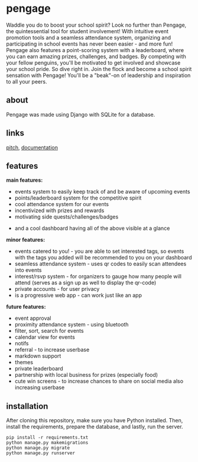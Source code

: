 # pengage
Waddle you do to boost your school spirit?  Look no further than Pengage, the quintessential tool for student involvement! With intuitive event promotion tools and a seamless attendance system, organizing and participating in school events has never been easier - and more fun!
Pengage also features a point-scoring system with a leaderboard, where you can earn amazing prizes, challenges, and badges. By competing with your fellow penguins, you'll be motivated to get involved and showcase your school pride.
So dive right in. Join the flock and become a school spirit sensation with Pengage! You'll be a "beak"-on of leadership and inspiration to all your peers.

## about
Pengage was made using Django with SQLite for a database. 

## links
[pitch](https://docs.google.com/presentation/d/1Nc6a9CO1Aj1EU6Mz8Gz6ZClQFrDZ2XJ5YG4dfSwtZNE/edit?usp=sharing), 
[documentation](https://docs.google.com/document/d/1JW6pNKZsZqvjWx-2vuyOSG4unTPhoZtNSQzdP2LoL5g/edit?usp=sharing)

## features

**main features:**
- events system to easily keep track of and be aware of upcoming events
- points/leaderboard system for the competitive spirit
- cool attendance system for our events 
- incentivized with prizes and rewards
- motivating side quests/challenges/badges
+ and a cool dashboard having all of the above visible at a glance

**minor features:**
- events catered to you! - you are able to set interested tags, so events with the tags you added will be recommended to you on your dashboard
- seamless attendance system - uses qr codes to easily scan attendees into events
- interest/rsvp system - for organizers to gauge how many people will attend (serves as a sign up as well to display the qr-code)
- private accounts - for user privacy
- is a progressive web app - can work just like an app

**future features:**
- event approval
- proximity attendance system - using bluetooth
- filter, sort, search for events 
- calendar view for events 
- notifs 
- referral - to increase userbase
- markdown support
- themes 
- private leaderboard
- partnership with local business for prizes (especially food)
- cute win screens - to increase chances to share on social media also increasing userbase

## installation
After cloning this repository, make sure you have Python installed. Then, install the requirements, prepare the database, and lastly, run the server.
```
pip install -r requirements.txt
python manage.py makemigrations
python manage.py migrate
python manage.py runserver
```
